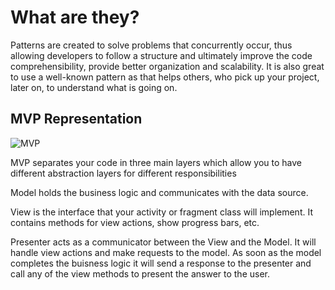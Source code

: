# What are they?
Patterns are created to solve problems that concurrently occur, thus allowing developers to follow a structure and ultimately improve the code comprehensibility, provide better organization and scalability. It is also great to use a well-known pattern as that helps others, who pick up your project, later on, to understand what is going on.

## MVP Representation
![MVP](https://cdn.journaldev.com/wp-content/uploads/2017/08/android-mvp-flow.png)

MVP separates your code in three main layers which allow you to have different abstraction layers for different responsibilities


Model holds the business logic and communicates with the data source.


View is the interface that your activity or fragment class will implement. It contains methods for view actions, show progress bars, etc.


Presenter acts as a communicator between the View and the Model. It will handle view actions and make requests to the model. As soon as the model completes the buisness logic it will send a response to the presenter and call any of the view methods to present the answer to the user.
